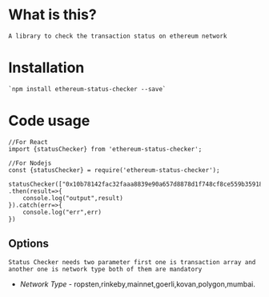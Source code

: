 # What is this?
    A library to check the transaction status on ethereum network

# Installation
    `npm install ethereum-status-checker --save`

# Code usage

    //For React
    import {statusChecker} from 'ethereum-status-checker';

    //For Nodejs
    const {statusChecker} = require('ethereum-status-checker');

    statusChecker(["0x10b78142fac32faaa8839e90a657d8878d1f748cf8ce559b3591843b460fe848","0x10b78142fac32faaa8839e90a657d8878d1f748cf8ce559b3591843b460fe848"],"rinkeby")
    .then(result=>{
        console.log("output",result)
    }).catch(err=>{
        console.log("err",err)
    })

## Options

    Status Checker needs two parameter first one is transaction array and another one is network type both of them are mandatory

- *Network Type* - ropsten,rinkeby,mainnet,goerli,kovan,polygon,mumbai.



